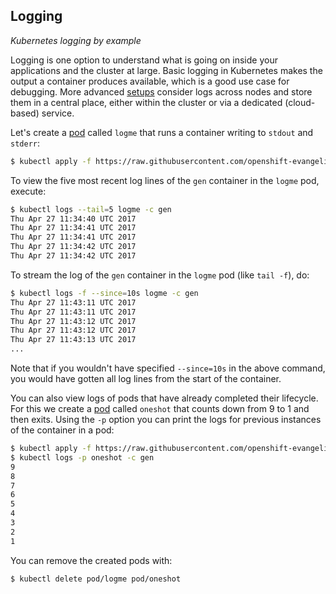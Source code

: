 ## Logging

*Kubernetes logging by example*


Logging is one option to understand what is going on inside your applications
and the cluster at large. Basic logging in Kubernetes makes the output a
container produces available, which is a good use case for debugging. More advanced
[setups](https://kubernetes.io/docs/concepts/cluster-administration/logging/) consider logs across nodes and store
them in a central place, either within the cluster or via a dedicated (cloud-based) service.

Let's create a [pod](https://github.com/openshift-evangelists/kbe/blob/master/specs/logging/pod.yaml)
called `logme` that runs a container writing to `stdout` and `stderr`:

```bash
$ kubectl apply -f https://raw.githubusercontent.com/openshift-evangelists/kbe/master/specs/logging/pod.yaml
```

To view the five most recent log lines of the `gen` container in the `logme` pod,
execute:

```bash
$ kubectl logs --tail=5 logme -c gen
Thu Apr 27 11:34:40 UTC 2017
Thu Apr 27 11:34:41 UTC 2017
Thu Apr 27 11:34:41 UTC 2017
Thu Apr 27 11:34:42 UTC 2017
Thu Apr 27 11:34:42 UTC 2017
```

To stream the log of the `gen` container in the `logme` pod (like `tail -f`), do:

```bash
$ kubectl logs -f --since=10s logme -c gen
Thu Apr 27 11:43:11 UTC 2017
Thu Apr 27 11:43:11 UTC 2017
Thu Apr 27 11:43:12 UTC 2017
Thu Apr 27 11:43:12 UTC 2017
Thu Apr 27 11:43:13 UTC 2017
...
```

Note that if you wouldn't have specified `--since=10s` in the above command, you
would have gotten all log lines from the start of the container.

You can also view logs of pods that have already completed their lifecycle.
For this we create a [pod](https://github.com/openshift-evangelists/kbe/blob/master/specs/logging/oneshotpod.yaml)
called `oneshot` that counts down from 9 to 1 and then exits. Using the `-p` option
you can print the logs for previous instances of the container in a pod:

```bash
$ kubectl apply -f https://raw.githubusercontent.com/openshift-evangelists/kbe/master/specs/logging/oneshotpod.yaml
$ kubectl logs -p oneshot -c gen
9
8
7
6
5
4
3
2
1
```

You can remove the created pods with:

```bash
$ kubectl delete pod/logme pod/oneshot
```
